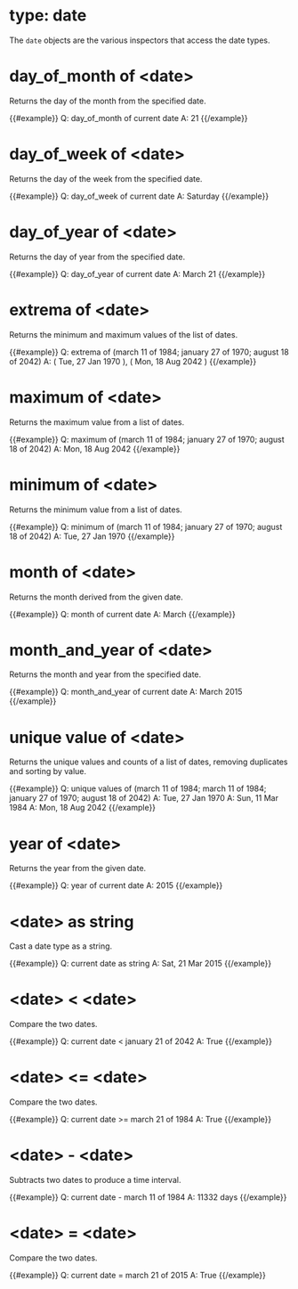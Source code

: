 # type: date

The `date` objects are the various inspectors that access the date types.

# day_of_month of &lt;date&gt;

Returns the day of the month from the specified date.

{{#example}}
Q: day_of_month of current date
A: 21
{{/example}}

# day_of_week of &lt;date&gt;

Returns the day of the week from the specified date.

{{#example}}
Q: day_of_week of current date
A: Saturday
{{/example}}

# day_of_year of &lt;date&gt;

Returns the day of year from the specified date.

{{#example}}
Q: day_of_year of current date
A: March 21
{{/example}}

# extrema of &lt;date&gt;

Returns the minimum and maximum values of the list of dates.

{{#example}}
Q: extrema of (march 11 of 1984; january 27 of 1970; august 18 of 2042)
A: ( Tue, 27 Jan 1970 ), ( Mon, 18 Aug 2042 )
{{/example}}

# maximum of &lt;date&gt;

Returns the maximum value from a list of dates.

{{#example}}
Q: maximum of (march 11 of 1984; january 27 of 1970; august 18 of 2042)
A: Mon, 18 Aug 2042
{{/example}}

# minimum of &lt;date&gt;

Returns the minimum value from a list of dates.

{{#example}}
Q: minimum of (march 11 of 1984; january 27 of 1970; august 18 of 2042)
A: Tue, 27 Jan 1970
{{/example}}

# month of &lt;date&gt;

Returns the month derived from the given date.

{{#example}}
Q: month of current date
A: March
{{/example}}

# month_and_year of &lt;date&gt;

Returns the month and year from the specified date.

{{#example}}
Q: month_and_year of current date
A: March 2015
{{/example}}

# unique value of &lt;date&gt;

Returns the unique values and counts of a list of dates, removing duplicates and sorting by value.

{{#example}}
Q: unique values of (march 11 of 1984; march 11 of 1984; january 27 of 1970; august 18 of 2042)
A: Tue, 27 Jan 1970
A: Sun, 11 Mar 1984
A: Mon, 18 Aug 2042
{{/example}}

# year of &lt;date&gt;

Returns the year from the given date.

{{#example}}
Q: year of current date
A: 2015
{{/example}}

# &lt;date&gt; as string

Cast a date type as a string.

{{#example}}
Q: current date as string
A: Sat, 21 Mar 2015
{{/example}}

# &lt;date&gt; &lt; &lt;date&gt;

Compare the two dates.

{{#example}}
Q: current date < january 21 of 2042
A: True
{{/example}}

# &lt;date&gt; &lt;= &lt;date&gt;

Compare the two dates.

{{#example}}
Q: current date >= march 21 of 1984
A: True
{{/example}}

# &lt;date&gt; - &lt;date&gt;

Subtracts two dates to produce a time interval.

{{#example}}
Q: current date - march 11 of 1984
A: 11332 days
{{/example}}

# &lt;date&gt; = &lt;date&gt;

Compare the two dates.

{{#example}}
Q: current date = march 21 of 2015
A: True
{{/example}}
